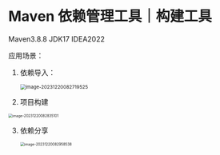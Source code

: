# Maven 依赖管理工具｜构建工具

Maven3.8.8 JDK17 IDEA2022



应用场景：

1. 依赖导入：

   <img src="/Users/boyan/Library/Application Support/typora-user-images/image-20231220082719525.png" alt="image-20231220082719525" style="zoom:67%;" />

2. 项目构建

<img src="/Users/boyan/Library/Application Support/typora-user-images/image-20231220082835101.png" alt="image-20231220082835101" style="zoom:50%;" />

3. 依赖分享

   <img src="/Users/boyan/Library/Application Support/typora-user-images/image-20231220082958538.png" alt="image-20231220082958538" style="zoom:50%;" />

   